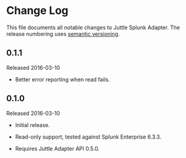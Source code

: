 # Change Log

This file documents all notable changes to Juttle Splunk Adapter. The release
numbering uses [semantic versioning](http://semver.org).

## 0.1.1

Released 2016-03-10

- Better error reporting when read fails.

## 0.1.0

Released 2016-03-10

- Initial release.

- Read-only support, tested against Splunk Enterprise 6.3.3.

- Requires Juttle Adapter API 0.5.0.
